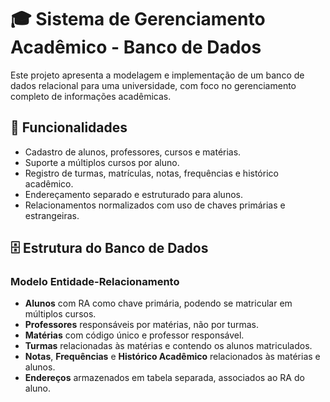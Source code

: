 # 🎓 Sistema de Gerenciamento Acadêmico - Banco de Dados

Este projeto apresenta a modelagem e implementação de um banco de dados relacional para uma universidade, com foco no gerenciamento completo de informações acadêmicas.

## 🧩 Funcionalidades

- Cadastro de alunos, professores, cursos e matérias.
- Suporte a múltiplos cursos por aluno.
- Registro de turmas, matrículas, notas, frequências e histórico acadêmico.
- Endereçamento separado e estruturado para alunos.
- Relacionamentos normalizados com uso de chaves primárias e estrangeiras.

## 🗄️ Estrutura do Banco de Dados

### Modelo Entidade-Relacionamento

- **Alunos** com RA como chave primária, podendo se matricular em múltiplos cursos.
- **Professores** responsáveis por matérias, não por turmas.
- **Matérias** com código único e professor responsável.
- **Turmas** relacionadas às matérias e contendo os alunos matriculados.
- **Notas**, **Frequências** e **Histórico Acadêmico** relacionados às matérias e alunos.
- **Endereços** armazenados em tabela separada, associados ao RA do aluno.

